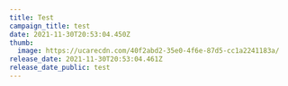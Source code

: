 ```yaml
---
title: Test
campaign_title: test
date: 2021-11-30T20:53:04.450Z
thumb:
  image: https://ucarecdn.com/40f2abd2-35e0-4f6e-87d5-cc1a2241183a/
release_date: 2021-11-30T20:53:04.461Z
release_date_public: test
---
```

